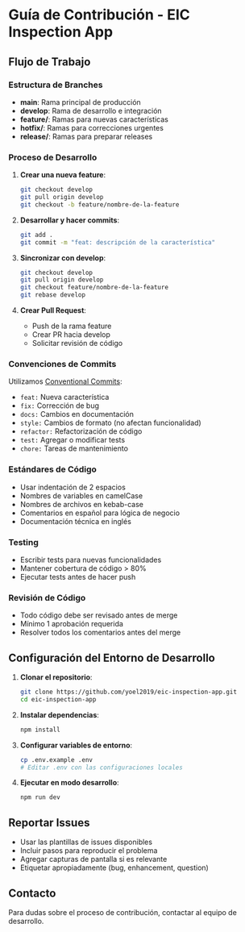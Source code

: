
# Guía de Contribución - EIC Inspection App

## Flujo de Trabajo

### Estructura de Branches

- **main**: Rama principal de producción
- **develop**: Rama de desarrollo e integración
- **feature/**: Ramas para nuevas características
- **hotfix/**: Ramas para correcciones urgentes
- **release/**: Ramas para preparar releases

### Proceso de Desarrollo

1. **Crear una nueva feature**:
   ```bash
   git checkout develop
   git pull origin develop
   git checkout -b feature/nombre-de-la-feature
   ```

2. **Desarrollar y hacer commits**:
   ```bash
   git add .
   git commit -m "feat: descripción de la característica"
   ```

3. **Sincronizar con develop**:
   ```bash
   git checkout develop
   git pull origin develop
   git checkout feature/nombre-de-la-feature
   git rebase develop
   ```

4. **Crear Pull Request**:
   - Push de la rama feature
   - Crear PR hacia develop
   - Solicitar revisión de código

### Convenciones de Commits

Utilizamos [Conventional Commits](https://www.conventionalcommits.org/):

- `feat:` Nueva característica
- `fix:` Corrección de bug
- `docs:` Cambios en documentación
- `style:` Cambios de formato (no afectan funcionalidad)
- `refactor:` Refactorización de código
- `test:` Agregar o modificar tests
- `chore:` Tareas de mantenimiento

### Estándares de Código

- Usar indentación de 2 espacios
- Nombres de variables en camelCase
- Nombres de archivos en kebab-case
- Comentarios en español para lógica de negocio
- Documentación técnica en inglés

### Testing

- Escribir tests para nuevas funcionalidades
- Mantener cobertura de código > 80%
- Ejecutar tests antes de hacer push

### Revisión de Código

- Todo código debe ser revisado antes de merge
- Mínimo 1 aprobación requerida
- Resolver todos los comentarios antes del merge

## Configuración del Entorno de Desarrollo

1. **Clonar el repositorio**:
   ```bash
   git clone https://github.com/yoel2019/eic-inspection-app.git
   cd eic-inspection-app
   ```

2. **Instalar dependencias**:
   ```bash
   npm install
   ```

3. **Configurar variables de entorno**:
   ```bash
   cp .env.example .env
   # Editar .env con las configuraciones locales
   ```

4. **Ejecutar en modo desarrollo**:
   ```bash
   npm run dev
   ```

## Reportar Issues

- Usar las plantillas de issues disponibles
- Incluir pasos para reproducir el problema
- Agregar capturas de pantalla si es relevante
- Etiquetar apropiadamente (bug, enhancement, question)

## Contacto

Para dudas sobre el proceso de contribución, contactar al equipo de desarrollo.
